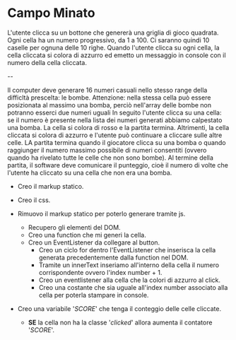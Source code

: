 # Campo Minato #

L'utente clicca su un bottone che genererà una griglia di gioco quadrata.
Ogni cella ha un numero progressivo, da 1 a 100.
Ci saranno quindi 10 caselle per ognuna delle 10 righe.
Quando l'utente clicca su ogni cella, la cella cliccata si colora di azzurro ed emetto un messaggio in console con il numero della cella cliccata.

--

Il computer deve generare 16 numeri casuali nello stesso range della difficltà prescelta: le bombe. Attenzione: nella stessa cella può essere posizionata al massimo una bomba, perciò nell'array delle bombe non potranno esserci due numeri uguali
In seguito l'utente clicca su una cella: se il numero è presente nella lista dei numeri generati abbiamo calpestato una bomba. La cella si colora di rosso e la partita termina. Altrimenti, la cella cliccata si colora di azzurro e l'utente può continuare  a cliccare sulle altre celle.
LA partita termina quando il giocatore clicca su una bomba o quando raggiunger il numero massimo possibile di numeri consentiti (ovvero quando ha rivelato tutte le celle che non sono bombe).
Al termine della partita, il software deve comunicare il punteggio, cioè il numero di volte che l'utente ha cliccato su una cella che non era una bomba.

- Creo il markup statico.
- Creo il css.
- Rimuovo il markup statico per poterlo generare tramite js.
    - Recupero gli elementi del DOM.
    - Creo una function che mi generi la cella.
    - Creo un EventListener da collegare al button. 
         - Creo un ciclo for dentro l'EventListener che inserisca la cella generata precedentemente dalla function nel DOM. 
        - Tramite un innerText inseriamo all'interno della cella il numero corrispondente ovvero l'index number + 1.
        - Creo un eventlistener alla cella che la colori di azzurro al click.
        - Creo una costante che sia uguale all'index number associato alla cella per poterla stampare in console.

- Creo una variabile '*SCORE*' che tenga il conteggio delle celle cliccate.
    - **SE** la cella non ha la classe '*clicked*' allora aumenta il contatore '*SCORE*'.
